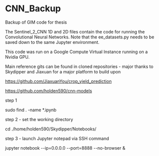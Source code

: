 # CNN_Backup

Backup of GIM code for thesis

The Sentinel_2_CNN 1D and 2D files contain the code for running the Convolutional Neural Networks. Note that the ee_datasets.py needs to be saved down to the same Jupyter environment. 

This code was run on a Google Compute Virtual Instance running on a Nvidia GPU.

Main reference gits can be found in cloned repositories - major thanks to Skydipper and Jiaxuan for a major platform to build upon

https://github.com/JiaxuanYou/crop_yield_prediction


https://github.com/holden590/cnn-models

step 1 

  sudo find . -name *.ipynb
  
step 2 - set the working directory 

  cd ./home/holden590/Skydipper/Notebooks/
  
step 3 - launch Jupyter notepad via SSH command

  jupyter notebook --ip=0.0.0.0 --port=8888 --no-browser &
  
